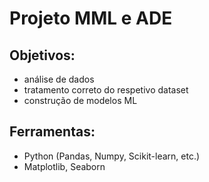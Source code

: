 # Projeto MML e ADE 

## Objetivos: 
- análise de dados
- tratamento correto do respetivo dataset
- construção de modelos ML

## Ferramentas: 
- Python (Pandas, Numpy, Scikit-learn, etc.)
- Matplotlib, Seaborn 

